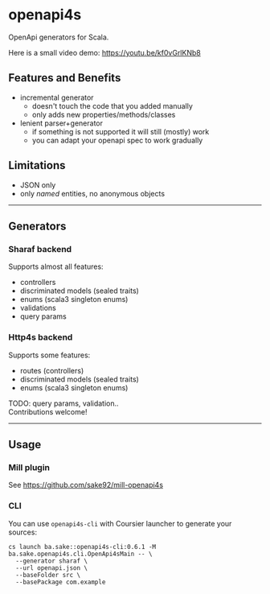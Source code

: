# openapi4s

OpenApi generators for Scala.

Here is a small video demo: https://youtu.be/kf0vGrlKNb8

## Features and Benefits
- incremental generator
  - doesn't touch the code that you added manually
  - only adds new properties/methods/classes
- lenient parser+generator
  - if something is not supported it will still (mostly) work
  - you can adapt your openapi spec to work gradually

## Limitations
- JSON only
- only *named* entities, no anonymous objects

---

## Generators

### Sharaf backend
Supports almost all features:
- controllers
- discriminated models (sealed traits)
- enums (scala3 singleton enums)
- validations
- query params

### Http4s backend
Supports some features:
- routes (controllers)
- discriminated models (sealed traits)
- enums (scala3 singleton enums)

TODO: query params, validation..  
Contributions welcome!

---

## Usage

### Mill plugin

See https://github.com/sake92/mill-openapi4s

### CLI

You can use `openapi4s-cli` with Coursier launcher to generate your sources:

```shell
cs launch ba.sake::openapi4s-cli:0.6.1 -M ba.sake.openapi4s.cli.OpenApi4sMain -- \
  --generator sharaf \
  --url openapi.json \
  --baseFolder src \
  --basePackage com.example
```


